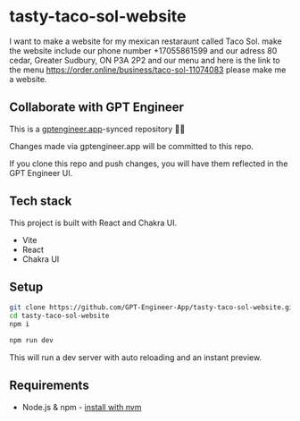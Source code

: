 # tasty-taco-sol-website

I want to make a website for my mexican restaraunt called Taco Sol. make the website include  our phone number +17055861599 and our adress 80 cedar, Greater Sudbury, ON P3A 2P2 and our menu and here is the link to the menu https://order.online/business/taco-sol-11074083 please make me a website.

## Collaborate with GPT Engineer

This is a [gptengineer.app](https://gptengineer.app)-synced repository 🌟🤖

Changes made via gptengineer.app will be committed to this repo.

If you clone this repo and push changes, you will have them reflected in the GPT Engineer UI.

## Tech stack

This project is built with React and Chakra UI.

- Vite
- React
- Chakra UI

## Setup

```sh
git clone https://github.com/GPT-Engineer-App/tasty-taco-sol-website.git
cd tasty-taco-sol-website
npm i
```

```sh
npm run dev
```

This will run a dev server with auto reloading and an instant preview.

## Requirements

- Node.js & npm - [install with nvm](https://github.com/nvm-sh/nvm#installing-and-updating)
